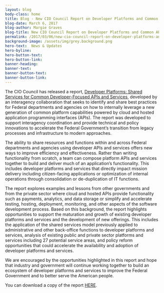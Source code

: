 ```yaml
---
layout: blog
body-class: home
title: Blog - New CIO Council Report on Developer Platforms and Common APIs and Services
blog-date: March 6, 2017
blog-author: Margie Graves
blog-title: New CIO Council Report on Developer Platforms and Common APIs and Services
permalink: /2017/03/06/new-cio-council-report-on-developer-platforms-and-common-apis-and-services/
background-image: /assets/img/grey.background.png
hero-text:  News & Updates
hero-byline:
hero-button-text: 
hero-button-link: 
banner-heading: 
banner-text: 
banner-button-text: 
banner-button-link: 
---
```

The CIO Council has released a report, <A HREF="https://s3.amazonaws.com/sitesusa/wp-content/uploads/sites/1151/2017/06/Developer-Platforms.pdf">Developer Platforms: Shared Services for Common Developer-Focused APIs and Services</A>, developed by an interagency collaboration that seeks to identify and share best practices for Federal departments and agencies on how to internally leverage a new generation of common platform capabilities powered by cloud and hosted application programming interfaces (APIs).  The report was developed to support interagency coordination and provide technical and policy innovations to accelerate the Federal Government’s transition from legacy processes and infrastructure to modern approaches.



The ability to share resources and functions within and across Federal departments and agencies using developer APIs and services offers new ways to improve efficiency and effectiveness. Rather than writing functionality from scratch, a team can compose platform APIs and services together to build and deliver much of an application’s functionality.  This includes developer platforms and services that directly impact mission delivery including citizen-facing applications or optimization of internal operations through consolidation or de-duplication of IT functions.

The report explores examples and lessons from other governments and from the private sector where cloud and hosted APIs provide functionality such as payments, analytics, and data storage or simplify and accelerate testing, hosting, deployment, monitoring, and other aspects of the software development process.  Based on this background, the report highlights opportunities to support the maturation and growth of existing developer platforms and services and the development of new offerings.  This includes the application of the shared services model previously applied to administrative and other back-office functions to developer platforms and services, analysis of existing public and private sector platforms and services including 27 potential service areas, and policy reform opportunities that could accelerate the availability and adoption of developer platforms and services.

We are encouraged by the opportunities highlighted in this report and hope that industry and government will continue working together to build an ecosystem of developer platforms and services to improve the Federal Government and to better serve the American people.

You can download a copy of the report <A HREF="https://s3.amazonaws.com/sitesusa/wp-content/uploads/sites/1151/2017/06/Developer-Platforms.pdf">HERE</A>.
